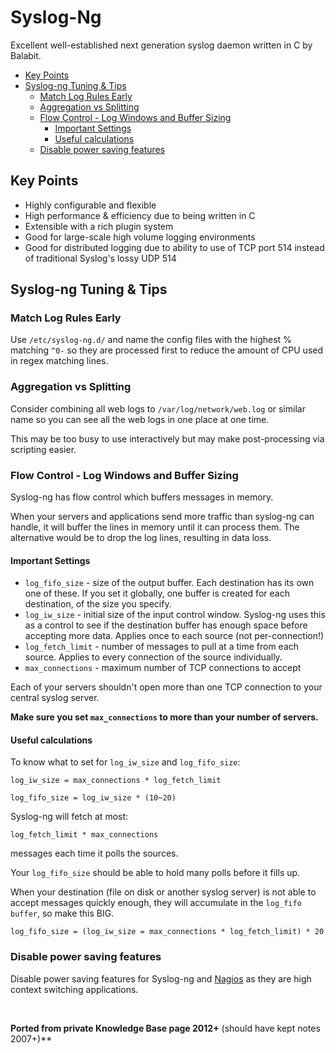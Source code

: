 # Syslog-Ng

Excellent well-established next generation syslog daemon written in C by Balabit.

<!-- INDEX_START -->

- [Key Points](#key-points)
- [Syslog-ng Tuning & Tips](#syslog-ng-tuning--tips)
  - [Match Log Rules Early](#match-log-rules-early)
  - [Aggregation vs Splitting](#aggregation-vs-splitting)
  - [Flow Control - Log Windows and Buffer Sizing](#flow-control---log-windows-and-buffer-sizing)
    - [Important Settings](#important-settings)
    - [Useful calculations](#useful-calculations)
  - [Disable power saving features](#disable-power-saving-features)

<!-- INDEX_END -->

## Key Points

- Highly configurable and flexible
- High performance & efficiency due to being written in C
- Extensible with a rich plugin system
- Good for large-scale high volume logging environments
- Good for distributed logging due to ability to use of TCP port 514 instead of traditional Syslog's lossy UDP 514

## Syslog-ng Tuning & Tips

### Match Log Rules Early

Use `/etc/syslog-ng.d/` and name the config files with the highest % matching `^0-` so they are processed first to
reduce the amount of CPU used in regex matching lines.

### Aggregation vs Splitting

Consider combining all web logs to `/var/log/network/web.log` or similar name so you can see all the web logs in one
place at one time.

This may be too busy to use interactively but may make post-processing via scripting easier.

### Flow Control - Log Windows and Buffer Sizing

Syslog-ng has flow control which buffers messages in memory.

When your servers and applications send more traffic than syslog-ng can handle, it will buffer the lines in memory until
it can process them. The alternative would be to drop the log lines, resulting in data loss.

#### Important Settings

- `log_fifo_size` - size of the output buffer. Each destination has its own one of these. If you set it globally, one buffer is created for each destination, of the size you specify.
- `log_iw_size` - initial size of the input control window. Syslog-ng uses this as a control to see if the destination buffer has enough space before accepting more data. Applies once to each source (not per-connection!)
- `log_fetch_limit` - number of messages to pull at a time from each source. Applies to every connection of the source individually.
- `max_connections` - maximum number of TCP connections to accept

Each of your servers shouldn't open more than one TCP connection to your central syslog server.

**Make sure you set `max_connections` to more than your number of servers.**

#### Useful calculations

To know what to set for `log_iw_size` and `log_fifo_size`:

```text
log_iw_size = max_connections * log_fetch_limit
```

```text
log_fifo_size = log_iw_size * (10~20)
```

Syslog-ng will fetch at most:

```text
log_fetch_limit * max_connections
```

messages each time it polls the sources.

Your `log_fifo_size` should be able to hold many polls before it fills up.

When your destination (file on disk or another syslog server) is not able to accept messages quickly enough,
they will accumulate in the `log_fifo buffer`, so make this BIG.

```text
log_fifo_size = (log_iw_size = max_connections * log_fetch_limit) * 20
```

### Disable power saving features

Disable power saving features for Syslog-ng and [Nagios](nagios.md) as they are high context switching applications.

<br>

**Ported from private Knowledge Base page 2012+** (should have kept notes 2007+)**

